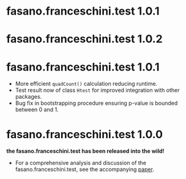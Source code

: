 # fasano.franceschini.test 1.0.1

# fasano.franceschini.test 1.0.2

# fasano.franceschini.test 1.0.1

* More efficient `quadCount()` calculation reducing runtime.
* Test result now of class `Htest` for improved integration with other packages.
* Bug fix in bootstrapping procedure ensuring p-value is bounded between 0 and 1.

# fasano.franceschini.test 1.0.0

**the fasano.franceschini.test has been released into the wild!**
  
* For a comprehensive analysis and discussion of the fasano.franceschini.test, see the accompanying [paper](https://arxiv.org/abs/2106.10539).
